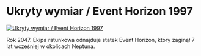 Ukryty wymiar / Event Horizon 1997 
=============
[![Ukryty wymiar / Event Horizon 1997 ](http://vidos.pl/images/player.gif)](http://vidos.pl/ukryty-wymiar-event-horizon-1997)

 Rok 2047. Ekipa ratunkowa odnajduje statek Event Horizon, który zaginął 7 lat wcześniej w okolicach Neptuna.
